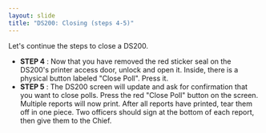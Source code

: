 ```yaml
---
layout: slide
title: "DS200: Closing (steps 4-5)"
---
```


Let&#39;s continue the steps to close a DS200.

- **STEP 4** : Now that you have removed the red sticker seal on the DS200&#39;s printer access door, unlock and open it. Inside, there is a physical button labeled &quot;Close Poll&quot;. Press it.
- **STEP 5** : The DS200 screen will update and ask for confirmation that you want to close polls. Press the red &quot;Close Poll&quot; button on the screen. Multiple reports will now print. After all reports have printed, tear them off in one piece. Two officers should sign at the bottom of each report, then give them to the Chief.
